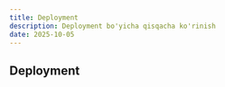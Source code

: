 ```yaml
---
title: Deployment
description: Deployment bo'yicha qisqacha ko'rinish
date: 2025-10-05
---
```


## Deployment

<div class="my-md-content">

</div>

